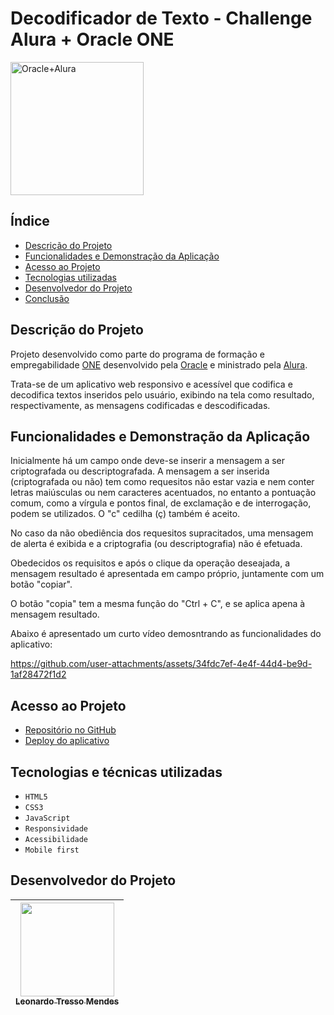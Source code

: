 # Decodificador de Texto - Challenge Alura + Oracle ONE

<img width="213" alt="Oracle+Alura" src="https://github.com/user-attachments/assets/923f2cf8-bb31-4a8a-89c7-4be6b7adbc96">

## Índice

-   [Descrição do Projeto](#descrição-do-projeto)
-   [Funcionalidades e Demonstração da Aplicação](#funcionalidades-e-demonstração-da-aplicação)
-   [Acesso ao Projeto](#acesso-ao-projeto)
-   [Tecnologias utilizadas](#tecnologias-utilizadas)
-   [Desenvolvedor do Projeto](#pessoas-desenvolvedoras)
-   [Conclusão](#conclusão)

## Descrição do Projeto

Projeto desenvolvido como parte do programa de formação e empregabilidade [ONE](https://www.oracle.com/br/education/oracle-next-education/) desenvolvido pela [Oracle](https://www.oracle.com/br/) e ministrado pela [Alura](https://www.alura.com.br/).

Trata-se de um aplicativo web responsivo e acessível que codifica e decodifica textos inseridos pelo usuário, exibindo na tela como resultado, respectivamente, as mensagens codificadas e descodificadas.

## Funcionalidades e Demonstração da Aplicação

Inicialmente há um campo onde deve-se inserir a mensagem a ser criptografada ou descriptografada. A mensagem a ser inserida (criptografada ou não) tem como requesitos não estar vazia e nem conter letras maiúsculas ou nem caracteres acentuados, no entanto a pontuação comum, como a vírgula e pontos final, de exclamação e de interrogação, podem se utilizados. O "c" cedilha (ç) também é aceito.

No caso da não obediência dos requesitos supracitados, uma mensagem de alerta é exibida e a criptografia (ou descriptografia) não é efetuada.

Obedecidos os requisitos e após o clique da operação deseajada, a mensagem resultado é apresentada em campo próprio, juntamente com um botão "copiar".

O botão "copia" tem a mesma função do "Ctrl + C", e se aplica apena à mensagem resultado.

Abaixo é apresentado um curto vídeo demosntrando as funcionalidades do aplicativo:

https://github.com/user-attachments/assets/34fdc7ef-4e4f-44d4-be9d-1af28472f1d2

## Acesso ao Projeto

-   [Repositório no GitHub](https://github.com/Choconaldo/Decodificador-de-Texto-Challenge-Alura-Oracle-ONE)
-   [Deploy do aplicativo](https://choconaldo.github.io/Decodificador-de-Texto-Challenge-Alura-Oracle-ONE/)

## Tecnologias e técnicas utilizadas

-   `HTML5`
-   `CSS3`
-   `JavaScript`
-   `Responsividade`
-   `Acessibilidade`
-   `Mobile first`

## Desenvolvedor do Projeto

| [<img loading="lazy" src="https://avatars.githubusercontent.com/u/148563205?v=4" width=150><br><sub>Leonardo Tresso Mendes</sub>](https://github.com/Choconaldo) |
| :--------------------------------------------------------------------------------------------------------------------------------------------------------------: |
